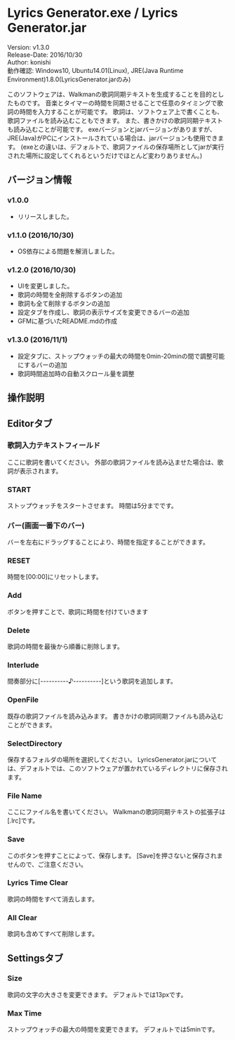 Lyrics Generator.exe / Lyrics Generator.jar
==========================================

Version: v1.3.0  
Release-Date: 2016/10/30  
Author: konishi  
動作確認: Windows10, Ubuntu14.01(Linux), JRE(Java Runtime Environment)1.8.0(LyricsGenerator.jarのみ)

このソフトウェアは、Walkmanの歌詞同期テキストを生成することを目的としたものです。
音楽とタイマーの時間を同期させることで任意のタイミングで歌詞の時間を入力することが可能です。
歌詞は、ソフトウェア上で書くことも、歌詞ファイルを読み込むこともできます。
また、書きかけの歌詞同期テキストも読み込むことが可能です。
exeバージョンとjarバージョンがありますが、JRE(Java)がPCにインストールされている場合は、jarバージョンも使用できます。
(exeとの違いは、デフォルトで、歌詞ファイルの保存場所としてjarが実行された場所に設定してくれるというだけでほとんど変わりありません。)

## バージョン情報
### v1.0.0
- リリースしました。

### v1.1.0 (2016/10/30)  
- OS依存による問題を解消しました。

### v1.2.0 (2016/10/30)  
- UIを変更しました。
- 歌詞の時間を全削除するボタンの追加
- 歌詞も全て削除するボタンの追加
- 設定タブを作成し、歌詞の表示サイズを変更できるバーの追加
- GFMに基づいたREADME.mdの作成

### v1.3.0 (2016/11/1)
- 設定タブに、ストップウォッチの最大の時間を0min-20minの間で調整可能にするバーの追加
- 歌詞時間追加時の自動スクロール量を調整


## 操作説明

## Editorタブ
### 歌詞入力テキストフィールド
ここに歌詞を書いてください。
外部の歌詞ファイルを読み込ませた場合は、歌詞が表示されます。

### START
ストップウォッチをスタートさせます。
時間は5分までです。

### バー(画面一番下のバー)
バーを左右にドラッグすることにより、時間を指定することができます。

### RESET
時間を[00:00]にリセットします。

### Add
ボタンを押すことで、歌詞に時間を付けていきます

### Delete
歌詞の時間を最後から順番に削除します。

### Interlude
間奏部分に[----------♪----------]という歌詞を追加します。

### OpenFile
既存の歌詞ファイルを読み込みます。
書きかけの歌詞同期ファイルも読み込むことができます。

### SelectDirectory
保存するフォルダの場所を選択してください。
LyricsGenerator.jarについては、デフォルトでは、このソフトウェアが置かれているディレクトリに保存されます。

### File Name
ここにファイル名を書いてください。
Walkmanの歌詞同期テキストの拡張子は[.lrc]です。

### Save
このボタンを押すことによって、保存します。
[Save]を押さないと保存されませんので、ご注意ください。

### Lyrics Time Clear
歌詞の時間をすべて消去します。

### All Clear
歌詞も含めてすべて削除します。


## Settingsタブ
### Size
歌詞の文字の大きさを変更できます。
デフォルトでは13pxです。

### Max Time
ストップウォッチの最大の時間を変更できます。
デフォルトでは5minです。
